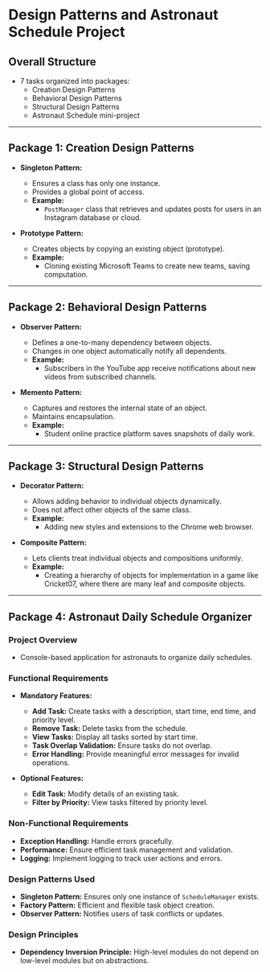# Design Patterns and Astronaut Schedule Project

## Overall Structure
- 7 tasks organized into packages:
  - Creation Design Patterns
  - Behavioral Design Patterns
  - Structural Design Patterns
  - Astronaut Schedule mini-project

---

## Package 1: Creation Design Patterns
- **Singleton Pattern:**
  - Ensures a class has only one instance.
  - Provides a global point of access.
  - **Example:** 
    - `PostManager` class that retrieves and updates posts for users in an Instagram database or cloud.
  
- **Prototype Pattern:**
  - Creates objects by copying an existing object (prototype).
  - **Example:** 
    - Cloning existing Microsoft Teams to create new teams, saving computation.

---

## Package 2: Behavioral Design Patterns
- **Observer Pattern:**
  - Defines a one-to-many dependency between objects.
  - Changes in one object automatically notify all dependents.
  - **Example:** 
    - Subscribers in the YouTube app receive notifications about new videos from subscribed channels.

- **Memento Pattern:**
  - Captures and restores the internal state of an object.
  - Maintains encapsulation.
  - **Example:** 
    - Student online practice platform saves snapshots of daily work.

---

## Package 3: Structural Design Patterns
- **Decorator Pattern:**
  - Allows adding behavior to individual objects dynamically.
  - Does not affect other objects of the same class.
  - **Example:** 
    - Adding new styles and extensions to the Chrome web browser.

- **Composite Pattern:**
  - Lets clients treat individual objects and compositions uniformly.
  - **Example:** 
    - Creating a hierarchy of objects for implementation in a game like Cricket07, where there are many leaf and composite objects.

---

## Package 4: Astronaut Daily Schedule Organizer
### Project Overview
- Console-based application for astronauts to organize daily schedules.
  
### Functional Requirements
- **Mandatory Features:**
  - **Add Task:** Create tasks with a description, start time, end time, and priority level.
  - **Remove Task:** Delete tasks from the schedule.
  - **View Tasks:** Display all tasks sorted by start time.
  - **Task Overlap Validation:** Ensure tasks do not overlap.
  - **Error Handling:** Provide meaningful error messages for invalid operations.
    
- **Optional Features:**
  - **Edit Task:** Modify details of an existing task.
  - **Filter by Priority:** View tasks filtered by priority level.

### Non-Functional Requirements
- **Exception Handling:** Handle errors gracefully.
- **Performance:** Ensure efficient task management and validation.
- **Logging:** Implement logging to track user actions and errors.

### Design Patterns Used
- **Singleton Pattern:** Ensures only one instance of `ScheduleManager` exists.
- **Factory Pattern:** Efficient and flexible task object creation.
- **Observer Pattern:** Notifies users of task conflicts or updates.

### Design Principles
- **Dependency Inversion Principle:** High-level modules do not depend on low-level modules but on abstractions.
